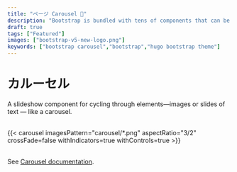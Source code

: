 ```yaml
---
title: "ページ Carousel 🎠"
description: "Bootstrap is bundled with tens of components that can be reused to provide a good user experience and user interactions in a web page."
draft: true
tags: ["Featured"]
images: ["bootstrap-v5-new-logo.png"]
keywords: ["bootstrap carousel","bootstrap","hugo bootstrap theme"]
---
```


# カルーセル

A slideshow component for cycling through elements—images or slides of text — like a carousel.

<br>

<div class="w-50 mx-auto">
    {{< carousel imagesPattern="carousel/*.png" aspectRatio="3/2" crossFade=false withIndicators=true withControls=true >}}
</div>

<br>

See [Carousel documentation](https://getbootstrap.com/docs/5.3/components/carousel/).

